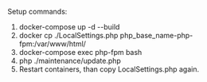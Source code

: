Setup commands:
1. docker-compose up -d --build
2. docker cp ./LocalSettings.php php_base_name-php-fpm:/var/www/html/
3. docker-compose exec php-fpm bash
4. php ./maintenance/update.php
5. Restart containers, than copy LocalSettings.php again.

